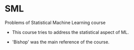 # SML
Problems of Statistical Machine Learning course

  - This course tries to address the statistical aspect of ML. 

  - 'Bishop' was the main reference of the course.
